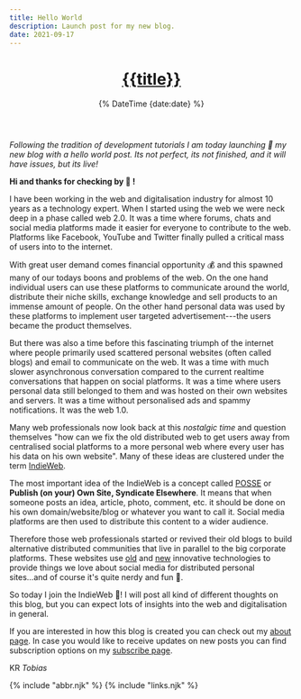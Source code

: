 ```yaml
---
title: Hello World
description: Launch post for my new blog.
date: 2021-09-17
---
```


<header>

# [{{title}}](/)

{% DateTime {date:date} %}

</header><section>

_Following the tradition of development tutorials I am today launching 🎉 my new blog with a hello world post. Its not perfect, its not finished, and it will have issues, but its live!_

**Hi and thanks for checking by 👋 !**

I have been working in the web and digitalisation industry for almost 10 years as a technology expert. When I started using the web we were neck deep in a phase called web 2.0. It was a time where forums, chats and social media platforms made it easier for everyone to contribute to the web. Platforms like Facebook, YouTube and Twitter finally pulled a critical mass of users into to the internet.

With great user demand comes financial opportunity 💰 and this spawned many of our todays boons and problems of the web. On the one hand individual users can use these platforms to communicate around the world, distribute their niche skills, exchange knowledge and sell products to an immense amount of people. On the other hand personal data was used by these platforms to implement user targeted advertisement---the users became the product themselves.

But there was also a time before this fascinating triumph of the internet where people primarily used scattered personal websites (often called blogs) and email to communicate on the web. It was a time with much slower asynchronous conversation compared to the current realtime conversations that happen on social platforms. It was a time where users personal data still belonged to them and was hosted on their own websites and servers. It was a time without personalised ads and spammy notifications. It was the web 1.0.

Many web professionals now look back at this _nostalgic time_ and question themselves "how can we fix the old distributed web to get users away from centralised social platforms to a more personal web where every user has his data on his own website". Many of these ideas are clustered under the term [IndieWeb](https://indieweb.org/).

The most important idea of the IndieWeb is a concept called [POSSE](https://indieweb.org/POSSE) or **Publish (on your) Own Site, Syndicate Elsewhere**. It means that when someone posts an idea, article, photo, comment, etc. it should be done on his own domain/website/blog or whatever you want to call it. Social media platforms are then used to distribute this content to a wider audience.

Therefore those web professionals started or revived their old blogs to build alternative distributed communities that live in parallel to the big corporate platforms. These websites use [old](https://en.wikipedia.org/wiki/RSS) and [new](https://indieweb.org/Webmention) innovative technologies to provide things we love about social media for distributed personal sites...and of course it's quite nerdy and fun 🤖.

So today I join the IndieWeb 🥳! I will post all kind of different thoughts on this blog, but you can expect lots of insights into the web and digitalisation in general.

If you are interested in how this blog is created you can check out my [about page](/about/). In case you would like to receive updates on new posts you can find subscription options on my [subscribe page](/subscribe/).

</section><footer>

KR
_Tobias_

<footer>

{% include "abbr.njk" %}
{% include "links.njk" %}
